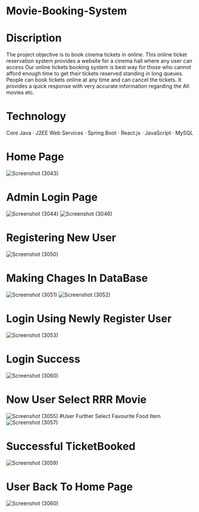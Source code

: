 # Movie-Booking-System

# Discription 
The project objective is to book cinema tickets in online. This online ticket reservation system provides a website for a cinema hall where any user can access Our online tickets booking system is best way for those who cannot afford enough time to get their tickets reserved standing in long queues. People can book tickets online at any time and can cancel the tickets. It provides a quick response with very accurate information regarding the All movies etc.

# Technology
 Core Java · J2EE Web Services · Spring Boot · React.js · JavaScript · MySQL

 # Home Page
 ![Screenshot (3043)](https://github.com/satishchile/Movie-Booking-System/assets/124240024/575da1c8-9c2e-492b-a7a5-fff5bdea1f00)

# Admin Login Page
![Screenshot (3044)](https://github.com/satishchile/Movie-Booking-System/assets/124240024/6081e214-7cb1-46c7-80dd-16d739a32adc)
![Screenshot (3046)](https://github.com/satishchile/Movie-Booking-System/assets/124240024/387a817a-2e9c-4585-8ed8-6f2dbee3a6c1)


 # Registering New User
  ![Screenshot (3050)](https://github.com/satishchile/Movie-Booking-System/assets/124240024/6d1facfb-e6ac-4cda-a1df-6c752edb16df)
# Making Chages In DataBase
![Screenshot (3051)](https://github.com/satishchile/Movie-Booking-System/assets/124240024/ed6c1472-3613-46f9-9d4d-b59ce5da9658)
![Screenshot (3052)](https://github.com/satishchile/Movie-Booking-System/assets/124240024/696edff2-4e2c-4eae-8ab6-8f25aec1e6c4)

# Login Using Newly Register User
![Screenshot (3053)](https://github.com/satishchile/Movie-Booking-System/assets/124240024/bf35e27f-53c2-4c05-b8c9-d64243ebaca5)

# Login Success
![Screenshot (3060)](https://github.com/satishchile/Movie-Booking-System/assets/124240024/987836e3-5b82-4f3d-9587-d6a5af59b997)

# Now User Select RRR Movie
![Screenshot (3055)](https://github.com/satishchile/Movie-Booking-System/assets/124240024/d49e2122-4319-43af-ac29-455a08962f78)
#User Further Select Favourite Food Item
![Screenshot (3057)](https://github.com/satishchile/Movie-Booking-System/assets/124240024/47c24e84-b007-4d91-8193-f0801bc40816)

# Successful TicketBooked
![Screenshot (3059)](https://github.com/satishchile/Movie-Booking-System/assets/124240024/d993f5ec-1b7f-4c57-9955-2fc351392594)

# User Back To Home Page
![Screenshot (3060)](https://github.com/satishchile/Movie-Booking-System/assets/124240024/bc4a9fd3-9e03-4120-9aae-b036b0ba1bec)







 
